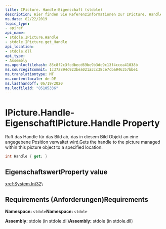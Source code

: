 ```yaml
---
title: IPicture. Handle-Eigenschaft (stdole)
description: Hier finden Sie Referenzinformationen zur IPicture. Handle-Eigenschaft in .net. Diese Eigenschaft ruft das Handle für das Bild ab, das in diesem Bild Objekt verwaltet wird.
ms.date: 02/22/2019
topic_type:
- apiref
api_name:
- stdole.IPicture.Handle
- stdole.IPicture.get_Handle
api_location:
- stdole.dll
api_type:
- Assembly
ms.openlocfilehash: 85c8f2c3fcdbecd69bc9b3dc9c13f4ccea41038b
ms.sourcegitcommit: 1c37a894c923bea021a3cc38ce7cba946357bbe1
ms.translationtype: MT
ms.contentlocale: de-DE
ms.lasthandoff: 06/19/2020
ms.locfileid: "85105336"
---
```

# <a name="ipicturehandle-property"></a><span data-ttu-id="4da1c-104">IPicture.Handle-Eigenschaft</span><span class="sxs-lookup"><span data-stu-id="4da1c-104">IPicture.Handle Property</span></span>

<span data-ttu-id="4da1c-105">Ruft das Handle für das Bild ab, das in diesem Bild Objekt an eine angegebene Position verwaltet wird.</span><span class="sxs-lookup"><span data-stu-id="4da1c-105">Gets the handle to the picture managed within this picture object to a specified location.</span></span>

```csharp
int Handle { get; }
```

## <a name="property-value"></a><span data-ttu-id="4da1c-106">Eigenschaftswert</span><span class="sxs-lookup"><span data-stu-id="4da1c-106">Property value</span></span>

<xref:System.Int32>\

## <a name="requirements"></a><span data-ttu-id="4da1c-107">Requirements (Anforderungen)</span><span class="sxs-lookup"><span data-stu-id="4da1c-107">Requirements</span></span>

<span data-ttu-id="4da1c-108">**Namespace:** `stdole`</span><span class="sxs-lookup"><span data-stu-id="4da1c-108">**Namespace:** `stdole`</span></span>

<span data-ttu-id="4da1c-109">**Assembly:** stdole (in stdole.dll)</span><span class="sxs-lookup"><span data-stu-id="4da1c-109">**Assembly:** stdole (in stdole.dll)</span></span>
